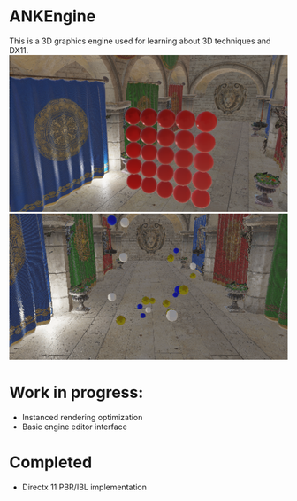# ANKEngine
This is a 3D graphics engine used for learning about 3D techniques and DX11.
![PBRIBL](/Engine/src/Assets/Images/Showcase.png)
![ECS](/Engine/src/Assets/Images/ECSShowcase.gif)
# Work in progress:
* Instanced rendering optimization
* Basic engine editor interface

# Completed
* Directx 11 PBR/IBL implementation
